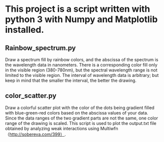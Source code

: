 # This project is a script written with python 3 with Numpy and Matplotlib installed.

## Rainbow_spectrum.py
Draw a spectrum fill by rainbow colors, and the abscissa of the spectrum is the wavelength data in nanometers. There is a corresponding color fill only in the visible region (380-780nm), but the spectral wavelength range is not limited to the visible region. The interval of wavelength data is arbitrary; but keep in mind that the smaller the interval, the better the drawing.

## color_scatter.py
Draw a colorful scatter plot with the color of the dots being gradient filled with blue-green-red colors based on the abscissa values of your data. Since the data ranges of the two gradient parts are not the same, one color range of the drawing is scaled. This script is used to plot the output.txt file obtained by analyzing weak interactions using Multiwfn（http://sobereva.com/399）.
